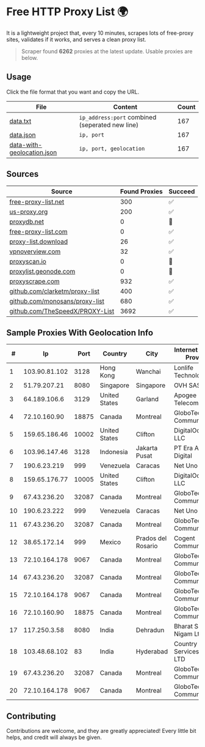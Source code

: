 
# Free HTTP Proxy List 🌍

It is a lightweight project that, every 10 minutes, scrapes lots of free-proxy sites, validates if it works, and serves a clean proxy list.


> Scraper found **6262** proxies at the latest update. Usable proxies are below.

## Usage

Click the file format that you want and copy the URL.


|File|Content|Count|
|----|-------|-----|
|[data.txt](https://raw.githubusercontent.com/themiralay/Proxy-List-World/master/data.txt)|`ip_address:port` combined (seperated new line)|167|
|[data.json](https://raw.githubusercontent.com/themiralay/Proxy-List-World/master/data.json)|`ip, port`|167|
|[data-with-geolocation.json](https://raw.githubusercontent.com/themiralay/Proxy-List-World/master/data-with-geolocation.json)|`ip, port, geolocation`|167|

## Sources

|Source|Found Proxies|Succeed|
|------|-------------|-------|
|[free-proxy-list.net](https://free-proxy-list.net)|300|✅|
|[us-proxy.org](https://www.us-proxy.org)|200|✅|
|[proxydb.net](http://proxydb.net)|0|🚫|
|[free-proxy-list.com](https://free-proxy-list.com/?page=&port=&type%5B%5D=http&type%5B%5D=https&up_time=0&search=Search)|0|✅|
|[proxy-list.download](https://www.proxy-list.download/HTTP)|26|✅|
|[vpnoverview.com](https://vpnoverview.com/privacy/anonymous-browsing/free-proxy-servers)|32|✅|
|[proxyscan.io](https://www.proxyscan.io)|0|🚫|
|[proxylist.geonode.com](https://proxylist.geonode.com/api/proxy-list?limit=300&page=1&sort_by=lastChecked&sort_type=desc&protocols=http,https)|0|🚫|
|[proxyscrape.com](https://api.proxyscrape.com/v2/?request=displayproxies&protocol=http&timeout=10000&country=all&ssl=all&anonymity=all)|932|✅|
|[github.com/clarketm/proxy-list](https://raw.githubusercontent.com/clarketm/proxy-list/master/proxy-list-raw.txt)|400|✅|
|[github.com/monosans/proxy-list](https://raw.githubusercontent.com/monosans/proxy-list/main/proxies/http.txt)|680|✅|
|[github.com/TheSpeedX/PROXY-List](https://raw.githubusercontent.com/TheSpeedX/PROXY-List/master/http.txt)|3692|✅|


## Sample Proxies With Geolocation Info

|#|Ip|Port|Country|City|Internet Service Provider|
|-|--|----|-------|----|-------------------------|
|1|103.90.81.102|3128|Hong Kong|Wanchai|Lonlife Technology Co.|
|2|51.79.207.21|8080|Singapore|Singapore|OVH SAS|
|3|64.189.106.6|3129|United States|Garland|Apogee Telecom Inc.|
|4|72.10.160.90|18875|Canada|Montreal|GloboTech Communications|
|5|159.65.186.46|10002|United States|Clifton|DigitalOcean, LLC|
|6|103.96.147.46|3128|Indonesia|Jakarta Pusat|PT Era Awan Digital|
|7|190.6.23.219|999|Venezuela|Caracas|Net Uno|
|8|159.65.176.77|10005|United States|Clifton|DigitalOcean, LLC|
|9|67.43.236.20|32087|Canada|Montreal|GloboTech Communications|
|10|190.6.23.222|999|Venezuela|Caracas|Net Uno|
|11|67.43.236.20|32087|Canada|Montreal|GloboTech Communications|
|12|38.65.172.14|999|Mexico|Prados del Rosario|Cogent Communications|
|13|72.10.164.178|9067|Canada|Montreal|GloboTech Communications|
|14|67.43.236.20|32087|Canada|Montreal|GloboTech Communications|
|15|72.10.164.178|9067|Canada|Montreal|GloboTech Communications|
|16|72.10.160.90|18875|Canada|Montreal|GloboTech Communications|
|17|117.250.3.58|8080|India|Dehradun|Bharat Sanchar Nigam Ltd|
|18|103.48.68.102|83|India|Hyderabad|Country Online Services PVT LTD|
|19|67.43.236.20|32087|Canada|Montreal|GloboTech Communications|
|20|72.10.164.178|9067|Canada|Montreal|GloboTech Communications|



## Contributing

Contributions are welcome, and they are greatly appreciated! Every
little bit helps, and credit will always be given.

